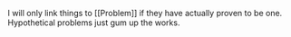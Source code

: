 I will only link things to [[Problem]] if they have actually proven to be one. Hypothetical problems just gum up the works.